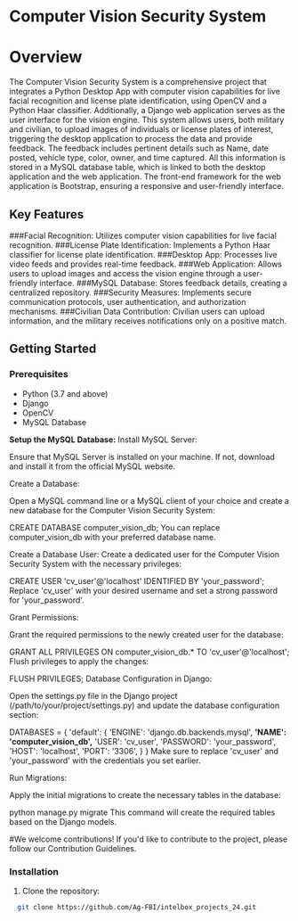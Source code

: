 # Computer Vision Security System
# Overview
The Computer Vision Security System is a comprehensive project that integrates a Python Desktop App with computer vision capabilities for live facial recognition and license plate identification, using OpenCV and a Python Haar classifier. Additionally, a Django web application serves as the user interface for the vision engine. This system allows users, both military and civilian, to upload images of individuals or license plates of interest, triggering the desktop application to process the data and provide feedback.
The feedback includes pertinent details such as Name, date posted, vehicle type, color, owner, and time captured. All this information is stored in a MySQL database table, which is linked to both the desktop application and the web application. The front-end framework for the web application is Bootstrap, ensuring a responsive and user-friendly interface.

## Key Features

 ###Facial Recognition:
 Utilizes computer vision capabilities for live facial recognition. 
 ###License Plate Identification:
 Implements a Python Haar classifier for license plate identification.
 ###Desktop App:
 Processes live video feeds and provides real-time feedback.
 ###Web Application:
 Allows users to upload images and access the vision engine through a user-friendly interface.
 ###MySQL Database:
 Stores feedback details, creating a centralized repository.
 ###Security Measures:
 Implements secure communication protocols, user authentication, and authorization mechanisms.
 ###Civilian Data Contribution:
 Civilian users can upload information, and the military receives notifications only on a positive match.

## Getting Started

### Prerequisites

- Python (3.7 and above)
- Django
- OpenCV
- MySQL Database

**Setup the MySQL Database:**
Install MySQL Server:

Ensure that MySQL Server is installed on your machine. If not, download and install it from the official MySQL website.

Create a Database:

Open a MySQL command line or a MySQL client of your choice and create a new database for the Computer Vision Security System:


CREATE DATABASE computer_vision_db;
You can replace computer_vision_db with your preferred database name.

Create a Database User:
Create a dedicated user for the Computer Vision Security System with the necessary privileges:

CREATE USER 'cv_user'@'localhost' IDENTIFIED BY 'your_password';
Replace 'cv_user' with your desired username and set a strong password for 'your_password'.

Grant Permissions:

Grant the required permissions to the newly created user for the database:


GRANT ALL PRIVILEGES ON computer_vision_db.* TO 'cv_user'@'localhost';
Flush privileges to apply the changes:


FLUSH PRIVILEGES;
Database Configuration in Django:

Open the settings.py file in the Django project (/path/to/your/project/settings.py) and update the database configuration section:


DATABASES = {
    'default': {
        'ENGINE': 'django.db.backends.mysql',
        **'NAME': 'computer_vision_db',**
        'USER': 'cv_user',
        'PASSWORD': 'your_password',
        'HOST': 'localhost',
        'PORT': '3306',
    }
}
Make sure to replace 'cv_user' and 'your_password' with the credentials you set earlier.

Run Migrations:

Apply the initial migrations to create the necessary tables in the database:


python manage.py migrate
This command will create the required tables based on the Django models.

#We welcome contributions! If you'd like to contribute to the project, please follow our Contribution Guidelines.




### Installation

1. Clone the repository:
 ```bash
   git clone https://github.com/Ag-FBI/intelbox_projects_24.git
